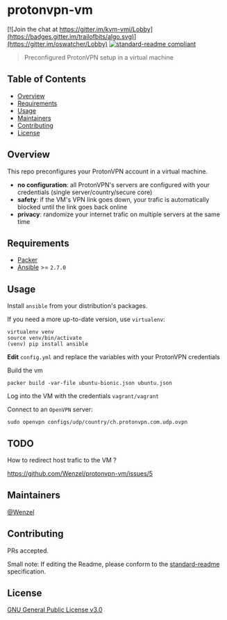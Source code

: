# protonvpn-vm

[![Join the chat at https://gitter.im/kvm-vmi/Lobby](https://badges.gitter.im/trailofbits/algo.svg)](https://gitter.im/oswatcher/Lobby)
[![standard-readme compliant](https://img.shields.io/badge/readme%20style-standard-brightgreen.svg?style=flat-square)](https://github.com/RichardLitt/standard-readme)

> Preconfigured ProtonVPN setup in a virtual machine

## Table of Contents

- [Overview](#overview)
- [Requirements](#requirements)
- [Usage](#usage)
- [Maintainers](#maintainers)
- [Contributing](#contributing)
- [License](#license)

## Overview

This repo preconfigures your ProtonVPN account in a virtual machine.

- **no configuration**: all ProtonVPN's servers are configured with your credentials (single server/country/secure core)
- **safety**: if the VM's VPN link goes down, your trafic is automatically blocked
  until the link goes back online
- **privacy**: randomize your internet trafic on multiple servers at the same time

## Requirements

- [Packer](https://packer.io/)
- [Ansible](https://www.ansible.com/) >= `2.7.0`

## Usage

Install `ansible` from your distribution's packages.

If you need a more up-to-date version, use `virtualenv`:

    virtualenv venv
    source venv/bin/activate
    (venv) pip install ansible

**Edit** `config.yml` and replace the variables with your ProtonVPN credentials


Build the vm

    packer build -var-file ubuntu-bionic.json ubuntu.json


Log into the VM with the credentials `vagrant/vagrant`


Connect to an `OpenVPN` server:

    sudo openvpn configs/udp/country/ch.protonvpn.com.udp.ovpn

## TODO

How to redirect host trafic to the VM ?

https://github.com/Wenzel/protonvpn-vm/issues/5

## Maintainers

[@Wenzel](https://github.com/Wenzel)

## Contributing

PRs accepted.

Small note: If editing the Readme, please conform to the [standard-readme](https://github.com/RichardLitt/standard-readme) specification.

## License

[GNU General Public License v3.0](https://github.com/Wenzel/oswatcher/blob/master/LICENSE)
